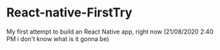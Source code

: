 # React-native-FirstTry
My first attempt to build an React Native app, right now (21/08/2020 2:40 PM i don't know what is it gonna be)

